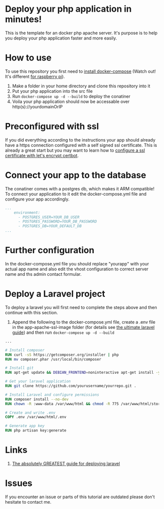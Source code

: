 # Deploy your php application in minutes!
This is the template for an docker php apache server. It's purpose is to help you deploy your php application faster and more easily.

# How to use
To use this repository you first need to [install docker-compose](https://docs.docker.com/compose/install/) (Watch out! It's different [for raspberry pi](https://dev.to/rohansawant/installing-docker-and-docker-compose-on-the-raspberry-pi-in-5-simple-steps-3mgl)).

1. Make a folder in your home directory and clone this repository into it
2. Put your php application into the src file
3. Run ```docker-compose up -d --build``` to deploy the conatiner
4. Voila your php application should now be accessable over http(s)://yourdomainOrIP

# Preconfigured with ssl
If you did everything according to the instructions your app should already have a https connection configured with a self signed ssl certificate. This is already a great start but you may want to learn how to [configure a ssl certificate with let's encrypt certbot](https://letsencrypt.org/de/getting-started/).

# Connect your app to the database
The conatiner comes with a postgres db, which makes it ARM compatible! To connect your application to it edit the docker-compose.yml file and configure your app accordingly.

```yml
...
    environment:
      - POSTGRES_USER=YOUR_DB_USER
      - POSTGRES_PASSWORD=YOUR_DB_PASSWORD
      - POSTGRES_DB=YOUR_DEFAULT_DB
...
```

# Further configuration
In the docker-compose.yml file you should replace "yourapp" with your actual app name and also edit the vhost configuration to correct server name and ths admin contact formular.

# Deploy a Laravel project
To deploy a laravel you will first need to complete the steps above and then continue with this section.

1. Append the following to the docker-compose.yml file, create a .env file in the app-apache-ssl-image folder (for details see [the ultimate laravel guide](https://devmarketer.io/learn/deploy-laravel-5-app-lemp-stack-ubuntu-nginx/)) and then run ```docker-compose up -d --build```
```Dockerfile
...

# Install composer
RUN curl -sS https://getcomposer.org/installer | php
RUN mv composer.phar /usr/local/bin/composer

# Install git
RUN apt-get update && DEBIAN_FRONTEND=noninteractive apt-get install -y git

# Get your laravel application
RUN git clone https://github.com/yourusername/yourrepo.git .

# Install Laravel and configure permissions
RUN composer install --no-dev
RUN chown -R :www-data /var/www/html && chmod -R 775 /var/www/html/storage && chmod -R 775 /var/www/laravel/bootstrap/cache

# Create and write .env
COPY .env /var/www/html/.env

# Generate app key
RUN php artisan key:generate
```

# Links
1. [The absolutely GREATEST guide for deploying laravel](https://devmarketer.io/learn/deploy-laravel-5-app-lemp-stack-ubuntu-nginx/)

# Issues
If you encounter an issue or parts of this tutorial are outdated please don't hesitate to contact me.
